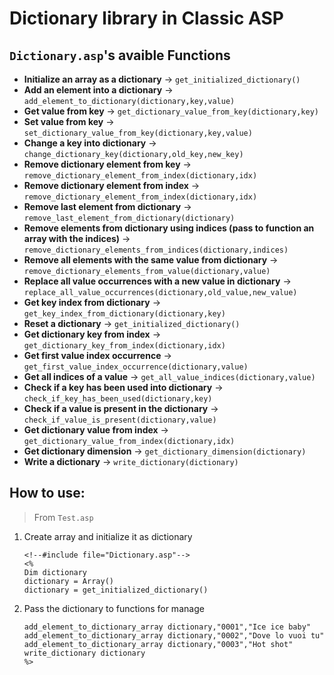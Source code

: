 # Dictionary library in Classic ASP

## `Dictionary.asp`'s avaible Functions

- **Initialize an array as a dictionary** -> `get_initialized_dictionary()`
- **Add an element into a dictionary** -> `add_element_to_dictionary(dictionary,key,value)`
- **Get value from key** -> `get_dictionary_value_from_key(dictionary,key)`
- **Set value from key** -> `set_dictionary_value_from_key(dictionary,key,value)`
- **Change a key into dictionary** -> `change_dictionary_key(dictionary,old_key,new_key)`
- **Remove dictionary element from key** -> `remove_dictionary_element_from_index(dictionary,idx)`
- **Remove dictionary element from index** -> `remove_dictionary_element_from_index(dictionary,idx)`
- **Remove last element from dictionary** -> `remove_last_element_from_dictionary(dictionary)`
- **Remove elements from dictionary using indices (pass to function an array with the indices)** -> `remove_dictionary_elements_from_indices(dictionary,indices)`
- **Remove all elements with the same value from dictionary** -> `remove_dictionary_elements_from_value(dictionary,value)`
- **Replace all value occurrences with a new value in dictionary** -> `replace_all_value_occurrences(dictionary,old_value,new_value)`
- **Get key index from dictionary** -> `get_key_index_from_dictionary(dictionary,key)`
- **Reset a dictionary** -> `get_initialized_dictionary()`
- **Get dictionary key from index** -> `get_dictionary_key_from_index(dictionary,idx)`
- **Get first value index occurrence** -> `get_first_value_index_occurrence(dictionary,value)`
- **Get all indices of a value** -> `get_all_value_indices(dictionary,value)`
- **Check if a key has been used into dictionary** -> `check_if_key_has_been_used(dictionary,key)`
- **Check if a value is present in the dictionary** -> `check_if_value_is_present(dictionary,value)`
- **Get dictionary value from index** -> `get_dictionary_value_from_index(dictionary,idx)`
- **Get dictionary dimension** -> `get_dictionary_dimension(dictionary)`
- **Write a dictionary** -> `write_dictionary(dictionary)`

## How to use: 

> From `Test.asp`

1. Create array and initialize it as dictionary
   ```
   <!--#include file="Dictionary.asp"-->
   <%
   Dim dictionary
   dictionary = Array()
   dictionary = get_initialized_dictionary()
   ```
2. Pass the dictionary to functions for manage
   ```
   add_element_to_dictionary_array dictionary,"0001","Ice ice baby"
   add_element_to_dictionary_array dictionary,"0002","Dove lo vuoi tu"
   add_element_to_dictionary_array dictionary,"0003","Hot shot"
   write_dictionary dictionary
   %>
   ```
